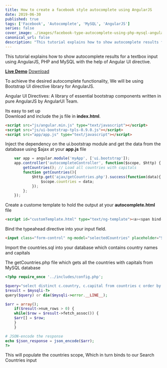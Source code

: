 ```yaml
---
title: How to create a facebook style autocomplete using AngularJS
date: 2019-06-30
published: true
tags: ['Facebook', 'Autocomplete', 'MySQL', 'AngularJS']
series: false
cover_image: ./images/facebook-type-autocomplete-using-php-mysql-angularjs.jpg
canonical_url: false
description: "This tutorial explains how to show autocomplete results for a textbox input using AngularJS, PHP and MySQL with the help of Angular UI directive."
---
```

This tutorial explains how to show autocomplete results for a textbox input using AngularJS, PHP and MySQL with the help of Angular UI directive.

[**Live Demo**](http://demos.angularcode.com/autocomplete/) [Download](https://www.dropbox.com/s/b99t820x3cgiwx7/angularcode_autocomplete.zip?dl=0)

To achieve the desired autocomplete functionality, We will be using Bootstrap UI directive library for AngularJS.

Angular UI Directives: A library of essential bootstrap components written in pure AngularJS by AngularUI Team.

Its easy to set up  
Download and include the js file in **index.html**.

``` html
<script src="js/angular.min.js" type="text/javascript"></script>  
<script src="js/ui-bootstrap-tpls-0.9.0.js"></script>  
<script src="app/app.js" type="text/javascript"></script>  
```

Inject the dependency on the ui.bootstrap module and get the data from the database using $ajax at your **app.js** file

``` javascript
    var app = angular.module('myApp', ['ui.bootstrap']);
    app.controller('autocompleteController', function($scope, $http) {  
        getCountries(); // Load all countries with capitals  
        function getCountries(){  
            $http.get('ajax/getCountries.php').success(function(data){  
                $scope.countries = data;  
            });  
        };  
    });
```

Create a custome template to hold the output at your **autocomplete.html** file

``` html
<script id="customTemplate.html" type="text/ng-template"><a><span bind-html-unsafe="match.label | typeaheadHighlight:query"><i>({{match.model.capital}})</script>  
```    

Bind the typeahead directive into your input field.

``` html
<input class="form-control" ng-model="selectedCountries" placeholder="Search Countries" style="width:350px;" type="text" typeahead="c as c.country for c in countries | filter:$viewValue | limitTo:10" typeahead-min-length="1" typeahead-on-select="onSelectPart($item, $model, $label)" typeahead-template-url="customTemplate.html"></input>  
```    

Import the countries.sql into your database which contains country names and capitals

The getCountries.php file which gets all the countries with capitals from MySQL database

``` php
<?php require_once '../includes/config.php';

$query="select distinct c.country, c.capital from countries c order by 1";
$result = $mysqli-?>
query($query) or die($mysqli->error.__LINE__);

$arr = array();  
    if($result->num_rows > 0) {  
    while($row = $result->fetch_assoc()) {  
    $arr[] = $row;  
    }  
    }

# JSON-encode the response  
echo $json_response = json_encode($arr);  
?>  
```

This will populate the countries scope, Which in turn binds to our Search Countries input
